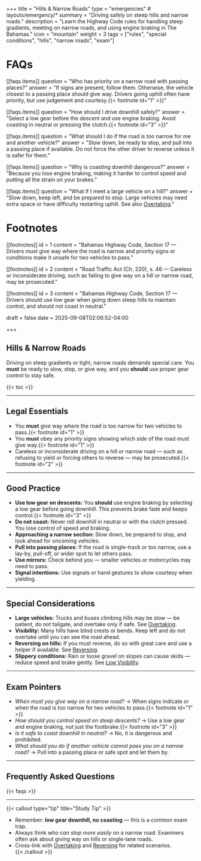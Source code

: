 +++
title = "Hills & Narrow Roads"
type = "emergencies"           # layouts/emergency/*
summary = "Driving safely on steep hills and narrow roads."
description = "Learn the Highway Code rules for handling steep gradients, meeting on narrow roads, and using engine braking in The Bahamas."
icon = "mountain"
weight = 3
tags = ["rules", "special conditions", "hills", "narrow roads", "exam"]

# FAQs
[[faqs.items]]
question = "Who has priority on a narrow road with passing places?"
answer = "If signs are present, follow them. Otherwise, the vehicle closest to a passing place should give way. Drivers going uphill often have priority, but use judgement and courtesy.{{< footnote id=\"1\" >}}"

[[faqs.items]]
question = "How should I drive downhill safely?"
answer = "Select a low gear before the descent and use engine braking. Avoid coasting in neutral or pressing the clutch.{{< footnote id=\"3\" >}}"

[[faqs.items]]
question = "What should I do if the road is too narrow for me and another vehicle?"
answer = "Slow down, be ready to stop, and pull into a passing place if available. Do not force the other driver to reverse unless it is safer for them."

[[faqs.items]]
question = "Why is coasting downhill dangerous?"
answer = "Because you lose engine braking, making it harder to control speed and putting all the strain on your brakes."

[[faqs.items]]
question = "What if I meet a large vehicle on a hill?"
answer = "Slow down, keep left, and be prepared to stop. Large vehicles may need extra space or have difficulty restarting uphill. See also [Overtaking](/rules/overtaking/)."

# Footnotes
[[footnotes]]
id = 1
content = "Bahamas Highway Code, Section 17 — Drivers must give way where the road is narrow and priority signs or conditions make it unsafe for two vehicles to pass."

[[footnotes]]
id = 2
content = "Road Traffic Act (Ch. 220), s. 46 — Careless or inconsiderate driving, such as failing to give way on a hill or narrow road, may be prosecuted."

[[footnotes]]
id = 3
content = "Bahamas Highway Code, Section 17 — Drivers should use low gear when going down steep hills to maintain control, and should not coast in neutral."

draft = false
date = 2025-09-08T02:06:52-04:00

+++

## Hills & Narrow Roads

Driving on steep gradients or tight, narrow roads demands special care. You **must** be ready to slow, stop, or give way, and you **should** use proper gear control to stay safe.  

{{< toc >}}

---

## Legal Essentials

- You **must** give way where the road is too narrow for two vehicles to pass.{{< footnote id="1" >}}  
- You **must** obey any priority signs showing which side of the road must give way.{{< footnote id="1" >}}  
- Careless or inconsiderate driving on a hill or narrow road — such as refusing to yield or forcing others to reverse — may be prosecuted.{{< footnote id="2" >}}  

---

## Good Practice

- **Use low gear on descents:** You **should** use engine braking by selecting a low gear before going downhill. This prevents brake fade and keeps control.{{< footnote id="3" >}}  
- **Do not coast:** Never roll downhill in neutral or with the clutch pressed. You lose control of speed and braking.  
- **Approaching a narrow section:** Slow down, be prepared to stop, and look ahead for oncoming vehicles.  
- **Pull into passing places:** If the road is single-track or too narrow, use a lay-by, pull-off, or wider spot to let others pass.  
- **Use mirrors:** Check behind you — smaller vehicles or motorcycles may need to pass.  
- **Signal intentions:** Use signals or hand gestures to show courtesy when yielding.  

---

## Special Considerations

- **Large vehicles:** Trucks and buses climbing hills may be slow — be patient, do not tailgate, and overtake only if safe. See [Overtaking](/rules/overtaking/).  
- **Visibility:** Many hills have blind crests or bends. Keep left and do not overtake until you can see the road ahead.  
- **Reversing on hills:** If you must reverse, do so with great care and use a helper if available. See [Reversing](/rules/reversing/).  
- **Slippery conditions:** Rain or loose gravel on slopes can cause skids — reduce speed and brake gently. See [Low Visibility](/rules/special-conditions/low-visibility/#rain-fog).  

---

## Exam Pointers

- *When must you give way on a narrow road?* → When signs indicate or when the road is too narrow for two vehicles to pass.{{< footnote id="1" >}}  
- *How should you control speed on steep descents?* → Use a low gear and engine braking, not just the footbrake.{{< footnote id="3" >}}  
- *Is it safe to coast downhill in neutral?* → No, it is dangerous and prohibited.  
- *What should you do if another vehicle cannot pass you on a narrow road?* → Pull into a passing place or safe spot and let them by.  

---

## Frequently Asked Questions

{{< faqs >}}

---

{{< callout type="tip" title="Study Tip" >}}
- Remember: **low gear downhill, no coasting** — this is a common exam trap.  
- Always think *who can stop more easily* on a narrow road. Examiners often ask about giving way on hills or single-lane roads.  
- Cross-link with [Overtaking](/rules/overtaking/) and [Reversing](/rules/reversing/) for related scenarios.  
{{< /callout >}}